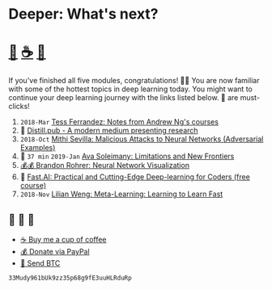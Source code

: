 # Deeper: What's next?
# [🐳][x2] [☕️][x0] [🧧][x1]

If you've finished all five modules, congratulations! 🎉🎉 You are now familiar
with some of the hottest topics in deep learning today. You might want to continue
your deep learning journey with the links listed below. 🚀 are must-clicks!

1. `2018-Mar` [Tess Ferrandez: Notes from Andrew Ng's courses][r0]
2. 🚀 [Distill.pub - A modern medium presenting research][r3]
3. `2018-Oct` [Mithi Sevilla: Malicious Attacks to Neural Networks (Adversarial Examples)][r1]
4. 🚀 `37 min` `2019-Jan` [Ava Soleimany: Limitations and New Frontiers][v3]
5. [💰💰 Brandon Rohrer: Neural Network Visualization][v1]
6. 🚀 [Fast.AI: Practical and Cutting-Edge Deep-learning for Coders (free course)][v2]
7. `2018-Nov` [Lilian Weng: Meta-Learning: Learning to Learn Fast][r4]

## 🐳 🐳 🐳
- [☕️ Buy me a cup of coffee][x0]
- [💰 Donate via PayPal][x1]
- [💙 Send BTC][x2]

```
33Mudy961bUk9zz35p68g9fE3uuHLRduRp
```

[x0]: https://ko-fi.com/minimithi "Buy me a cup of coffee!"
[x1]: https://paypal.me/minimithi "Donate with PayPal"
[x2]: #-- "33Mudy961bUk9zz35p68g9fE3uuHLRduRp"

[r0]: https://www.slideshare.net/TessFerrandez/notes-from-coursera-deep-learning-courses-by-andrew-ng
[r1]: https://hackernoon.com/malicious-attacks-to-neural-networks-8b966793dfe1
[r2]: https://spinningup.openai.com/en/latest/
[r3]: https://distill.pub/
[r4]: https://lilianweng.github.io/lil-log/2018/11/30/meta-learning.html

[v1]: https://end-to-end-machine-learning.teachable.com/p/neural-network-visualization
[v2]: https://www.fast.ai/
[v3]: https://www.youtube.com/watch?v=INja7C5_vqk
